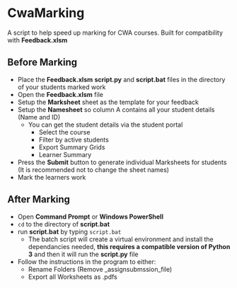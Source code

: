 # CwaMarking

A script to help speed up marking for CWA courses.
Built for compatibility with **Feedback.xlsm**

## Before Marking
- Place the **Feedback.xlsm** **script.py** and **script.bat** files in the directory of your students marked work
- Open the **Feedback.xlsm** file
- Setup the **Marksheet** sheet as the template for your feedback
- Setup the **Namesheet** so column A contains all your student details (Name and ID)
  - You can get the student details via the student portal
    - Select the course
    - Filter by active students
    - Export Summary Grids
    - Learner Summary
- Press the **Submit** button to generate individual Marksheets for students (It is recommended not to change the sheet names) 
- Mark the learners work

## After Marking
- Open **Command Prompt** or **Windows PowerShell**
- `cd` to the directory of **script.bat**
- run **script.bat** by typing `script.bat`
  - The batch script will create a virtual environment and install the dependancies needed, **this requires a compatible version of Python 3** and then it will run the **script.py** file
- Follow the instructions in the program to either:
  - Rename Folders (Remove _assignsubmssion_file)
  - Export all Worksheets as .pdfs

